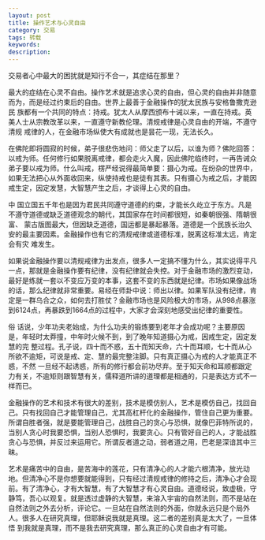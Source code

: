 ```yaml
---
layout: post
title: 操作艺术与心灵自由
category: 交易
tags: 转载
keywords: 
description: 
---
```



交易者心中最大的困扰就是知行不合一，其症结在那里？
 
最大的症结在心灵不自由。操作艺术就是追求心灵的自由，但心灵的自由并非随意而为，而是经过约束后的自由。世界上最善于金融操作的犹太民族与安格鲁撒克逊民 族都有一个共同的特点：持戒。犹太人从摩西颁布十诫以来，一直在持戒。英美人士从宗教改革以来，一直遵守新教伦理。清规戒律是心灵自由的开端，不遵守清规 戒律的人，在金融市场纵使大有成就也是昙花一现，无法长久。
 
在佛陀即将圆寂的时候，弟子很悲伤地问：师父走了以后，以谁为师？佛陀回答：以戒为师。任何修行如果脱离戒律，都会走火入魔，因此佛陀临终时，一再告诫众 弟子要以戒为师。什么叫戒，楞严经说得最简单要：摄心为戒。在纷杂的世界中，如果无法把心从外面收回来，纵使持戒也是徒有其表。只有摄心为戒之后，才能因 戒生定，因定发慧，大智慧产生之后，才谈得上心灵的自由。
 
中 国立国五千年也是因为君民共同遵守道德的约束，才能长久屹立于东方。凡是不遵守道德或缺乏道德观念的朝代，其国家存在时间都很短，如秦朝很强、隋朝很富、 蒙古版图最大，但因缺乏道德，国运都是暴起暴落。道德是一个民族长治久安的最主要因素。金融操作也有它的清规戒律或道德标准，脱离这标准太远，肯定会有灾 难发生。
 
如果说金融操作要以清规戒律为出发点，很多人一定搞不懂为什么，其实说得平凡一点，那就是金融操作要有纪律，没有纪律就会失控。对于金融市场的激烈变动， 最好是练就一套以不变应万变的本事，这套不变的东西就是纪律。市场如果像战场的话，那么纪律就非常重要。易经在师卦中说：师出以律。如果军队没有纪律，肯 定是一群乌合之众，如何去打胜仗？金融市场也是风险极大的市场，从998点暴涨到6124点，再暴跌到1664点的过程中，大家才会深刻地感受出纪律的重要性。
 
俗 话说，少年功夫老始成，为什么功夫的锻炼要到老年才会成功呢？主要原因是，年轻时太莽撞，中年时火候不到，到了晚年知道摄心为戒，因戒生定，因定发慧的完 整过程。孔子说，四十而不惑，五十而知天命，六十而耳顺，七十而从心所欲不逾矩，可说是戒、定、慧的最完整注脚。只有真正摄心为戒的人才能真正不惑，不然 一旦经不起诱惑，所有的修行都会前功尽弃。至于知天命和耳顺都跟定力有关，不逾矩则跟智慧有关，儒释道所讲的道理都是相通的，只是表达方式不一样而已。
 
金融操作的艺术和技术有很大的差别，技术是模仿别人，艺术是模仿自己，找回自己。只有找回自己才能管理自己，尤其高杠杆化的金融操作，管住自己更为重要。 所谓自胜者强，就是要能管理自己，战胜自己的贪心与恐惧，就像巴菲特所说的，当别人贪心时我要恐惧，当别人恐惧时，我要贪心。只有管好自己的人，才能战胜 贪心与恐惧，并反过来运用它。所谓反者道之动，弱者道之用，巴老是深谙其中三昧。
 

艺术是痛苦中的自由，是苦海中的莲花，只有清净心的人才能六根清净，放光动地。但清净心不是你想要就能得到，只有经过清规戒律的修持之后，清净心才会现 前。有了清净心，才有大智慧，有了大智慧才有心灵自由。道德经说，致虚极，守静笃，吾心以观复。就是透过虚静的大智慧，来溶入宇宙的自然法则，而不是站在 自然法则之外去分析，评论它。一旦站在自然法则的外面，你就永远只是个局外人。很多人在研究真理，但耶稣说我就是真理。这二者的差别真是太大了，一旦体悟 到我就是真理，而不是我去研究真理，那么真正的心灵自由才有可能。

